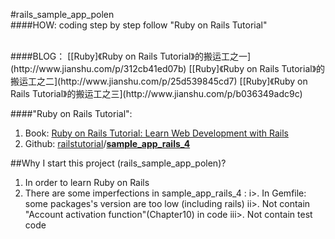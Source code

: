 #rails_sample_app_polen
<br />
####HOW:
coding step by step follow "Ruby on Rails Tutorial"

<br />
####BLOG：
[[Ruby]《Ruby on Rails Tutorial》的搬运工之一](http://www.jianshu.com/p/312cb41ed07b)
[[Ruby]《Ruby on Rails Tutorial》的搬运工之二](http://www.jianshu.com/p/25d539845cd7)
[[Ruby]《Ruby on Rails Tutorial》的搬运工之三](http://www.jianshu.com/p/b036349adc9c)

<br />

####"Ruby on Rails Tutorial":
1. Book: [Ruby on Rails Tutorial: Learn Web Development with Rails](https://www.railstutorial.org/book/frontmatter)
2. Github:  [railstutorial](https://github.com/railstutorial)/**[sample_app_rails_4](https://github.com/railstutorial/sample_app_rails_4)**

##Why I start this project (rails_sample_app_polen)?
1. In order to learn Ruby on Rails
2. There are some imperfections in sample_app_rails_4 :
i>. In Gemfile: some packages's version are too low (including rails) 
ii>. Not contain "Account activation function"(Chapter10) in code
iii>. Not contain test code
